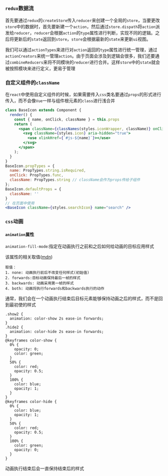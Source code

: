 ## 
### `redux`数据流
首先要通过`redux`的`createStore`传入`reducer`来创建一个全局的`store`，当要更改`store`中的数据时，首先要新建一个`action`，然后通过`store.dispath`将`action`派发给`reducer`，`reducer`会根据`action`的`type`属性进行判断，实现不同的逻辑。之后将更新后的`state`返回到`store`，`store`会根据最新的`state`来更新`ui`视图。  

我们可以通过`actionTypes`来进行对`action`返回的`type`属性进行统一管理，通过`actionCreators`来统一管理`action`。由于页面会涉及到逻辑会很多，我们还要通过`combineReducers`来将不同模块的`reducer`进行合并。这样`store`中的`state`就会被按照模块来进行定义，更易于管理
### 自定义组件的`className`
在`react`中使用自定义组件的时候，如果需要传入`css`类名要通过`props`的形式进行传入，而不会像`Vue`一样与组件根元素的`class`进行浅合并
```jsx
class BaseIcon extends Component {
  render() {
    const { name, onClick, className } = this.props
    return (
      <span className={classNames(styles.iconWrapper, className)} onClick={onClick}>
        <svg className={styles.icon} aria-hidden="true">
          <use xlinkHref={`#js-${name}`}></use>
        </svg>
      </span>
    );
  }
}
BaseIcon.propTypes = {
  name: PropTypes.string.isRequired,
  onClick: PropTypes.func,
  className: PropTypes.string // className会作为props传给子组件
};
BaseIcon.defaultProps = {
  className: ''
}
// 在页面中使用
<BaseIcon className={styles.searchIcon} name="search" />
```
### `css`动画

#### `animation`属性
`animation-fill-mode`:指定在动画执行之前和之后如何给动画的目标应用样式 

该属性的相关取值([mdn](https://developer.mozilla.org/zh-CN/docs/Web/CSS/animation-fill-mode))
  ```
  取值：
  1. none: 动画执行前后不改变任何样式(初始值)
  2. forwards:目标动画保持最后一帧的样式
  3. backwards: 动画采用第一帧的样式
  4. both: 动画将执行forwards和backwards执行的动作
  ```

通常，我们会在一个动画执行结束后目标元素能够保持动画之后的样式，而不是回到最初使的样式  
```less
.show2 {
  animation: color-show 2s ease-in forwards;
}
.hide2 {
  animation: color-hide 2s ease-in forwards;
}
@keyframes color-show {
  0% {
    opacity: 0;
    color: green;
  }
  50% {
    color: red;
    opacity: 0.5;
  }
  100% {
    color: blue;
    opacity: 1;
  }
}
@keyframes color-hide {
  0% {
    color: blue;
    opacity: 1;
  }
  50% {
    color: red;
    opacity: 0.5;
  }
  100% {
    color: green;
    opacity: 0;
  }
}
```

动画执行结束后会一直保持结束后的样式
